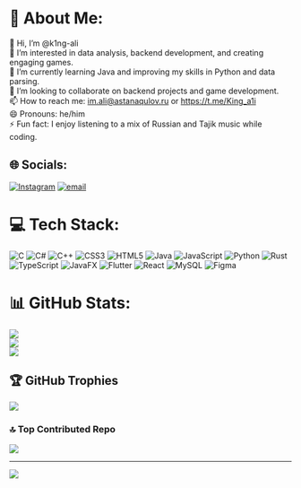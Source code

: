 # 💫 About Me:
👋 Hi, I’m @k1ng-ali<br>👀 I’m interested in data analysis, backend development, and creating engaging games.<br>🌱 I’m currently learning Java and improving my skills in Python and data parsing.<br>💞️ I’m looking to collaborate on backend projects and game development.<br>📫 How to reach me: im.ali@astanaqulov.ru or https://t.me/King_a1i<br>😄 Pronouns: he/him<br>⚡ Fun fact: I enjoy listening to a mix of Russian and Tajik music while coding.


## 🌐 Socials:
[![Instagram](https://img.shields.io/badge/Instagram-%23E4405F.svg?logo=Instagram&logoColor=white)](https://instagram.com/_muhammad_.al1) [![email](https://img.shields.io/badge/Email-D14836?logo=gmail&logoColor=white)](mailto:im.ali@astanaqulov.ru) 

# 💻 Tech Stack:
![C](https://img.shields.io/badge/c-%2300599C.svg?style=for-the-badge&logo=c&logoColor=white) ![C#](https://img.shields.io/badge/c%23-%23239120.svg?style=for-the-badge&logo=csharp&logoColor=white) ![C++](https://img.shields.io/badge/c++-%2300599C.svg?style=for-the-badge&logo=c%2B%2B&logoColor=white) ![CSS3](https://img.shields.io/badge/css3-%231572B6.svg?style=for-the-badge&logo=css3&logoColor=white) ![HTML5](https://img.shields.io/badge/html5-%23E34F26.svg?style=for-the-badge&logo=html5&logoColor=white) ![Java](https://img.shields.io/badge/java-%23ED8B00.svg?style=for-the-badge&logo=openjdk&logoColor=white) ![JavaScript](https://img.shields.io/badge/javascript-%23323330.svg?style=for-the-badge&logo=javascript&logoColor=%23F7DF1E) ![Python](https://img.shields.io/badge/python-3670A0?style=for-the-badge&logo=python&logoColor=ffdd54) ![Rust](https://img.shields.io/badge/rust-%23000000.svg?style=for-the-badge&logo=rust&logoColor=white) ![TypeScript](https://img.shields.io/badge/typescript-%23007ACC.svg?style=for-the-badge&logo=typescript&logoColor=white) ![JavaFX](https://img.shields.io/badge/javafx-%23FF0000.svg?style=for-the-badge&logo=javafx&logoColor=white) ![Flutter](https://img.shields.io/badge/Flutter-%2302569B.svg?style=for-the-badge&logo=Flutter&logoColor=white) ![React](https://img.shields.io/badge/react-%2320232a.svg?style=for-the-badge&logo=react&logoColor=%2361DAFB) ![MySQL](https://img.shields.io/badge/mysql-4479A1.svg?style=for-the-badge&logo=mysql&logoColor=white) ![Figma](https://img.shields.io/badge/figma-%23F24E1E.svg?style=for-the-badge&logo=figma&logoColor=white)
# 📊 GitHub Stats:
![](https://github-readme-stats.vercel.app/api?username=k1ng-ali&theme=dark&hide_border=false&include_all_commits=false&count_private=false)<br/>
![](https://github-readme-streak-stats.herokuapp.com/?user=k1ng-ali&theme=dark&hide_border=false)<br/>
![](https://github-readme-stats.vercel.app/api/top-langs/?username=k1ng-ali&theme=dark&hide_border=false&include_all_commits=false&count_private=false&layout=compact)

## 🏆 GitHub Trophies
![](https://github-profile-trophy.vercel.app/?username=k1ng-ali&theme=radical&no-frame=false&no-bg=false&margin-w=4)

### 🔝 Top Contributed Repo
![](https://github-contributor-stats.vercel.app/api?username=k1ng-ali&limit=5&theme=dark&combine_all_yearly_contributions=true)

---
[![](https://visitcount.itsvg.in/api?id=k1ng-ali&icon=0&color=0)](https://visitcount.itsvg.in)

<!-- Proudly created with GPRM ( https://gprm.itsvg.in ) -->
